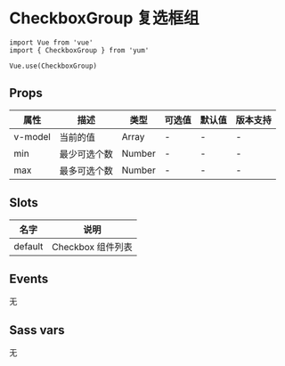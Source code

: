 # CheckboxGroup 复选框组

```JS
import Vue from 'vue'
import { CheckboxGroup } from 'yum'

Vue.use(CheckboxGroup)
```

## Props

| 属性 | 描述 | 类型 | 可选值 | 默认值 | 版本支持 |
| - | - | - | - | - | - |
| v-model | 当前的值 | Array | - | - | - |
| min | 最少可选个数 | Number | - | - | - |
| max | 最多可选个数 | Number | - | - | - |

## Slots

| 名字 | 说明 |
| - | - |
| default | Checkbox 组件列表 |

## Events

无

## Sass vars

无